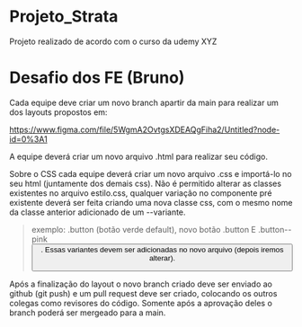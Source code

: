 # Projeto_Strata

Projeto realizado de acordo com o curso da udemy XYZ

# Desafio dos FE (Bruno)

Cada equipe deve criar um novo branch apartir da main para realizar um dos layouts propostos em:


https://www.figma.com/file/5WgmA2OvtgsXDEAQgFiha2/Untitled?node-id=0%3A1

A equipe deverá criar um novo arquivo .html para realizar seu código. 

Sobre o CSS cada equipe deverá criar um novo arquivo .css e importá-lo no seu html (juntamente dos demais css). Não é permitido alterar as classes existentes no arquivo estilo.css, qualquer variação no componente pré existente deverá ser feita criando uma nova classe css, com o mesmo nome da classe anterior adicionado de um --variante. 

> exemplo: .button (botão verde default), novo botão .button E .button--pink  <button class="button button--pink">. Essas variantes devem ser adicionadas no novo arquivo (depois iremos alterar).


Após a finalização do layout o novo branch criado deve ser enviado ao github (git push) e um pull request deve ser criado, colocando os outros colegas como revisores do código. Somente após a aprovação deles o branch poderá ser mergeado para a main.
 